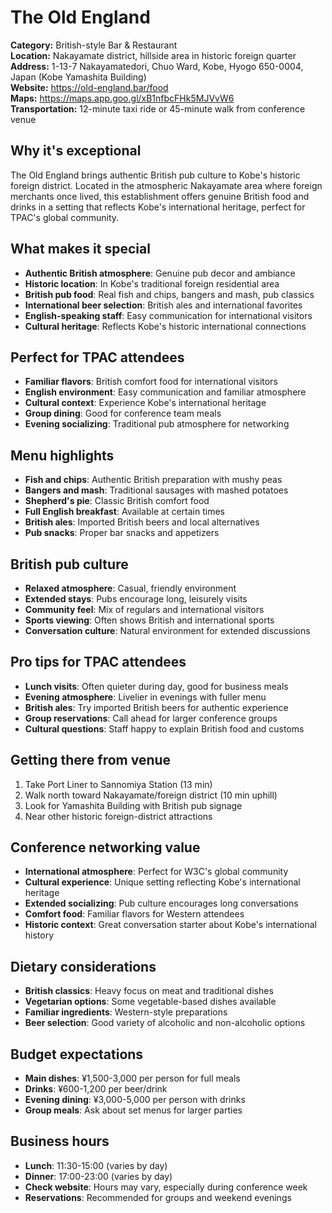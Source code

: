 # The Old England

**Category:** British-style Bar & Restaurant  
**Location:** Nakayamate district, hillside area in historic foreign quarter  
**Address:** 1-13-7 Nakayamatedori, Chuo Ward, Kobe, Hyogo 650-0004, Japan (Kobe Yamashita Building)  
**Website:** https://old-england.bar/food  
**Maps:** https://maps.app.goo.gl/xB1nfbcFHk5MJVvW6  
**Transportation:** 12-minute taxi ride or 45-minute walk from conference venue  

## Why it's exceptional

The Old England brings authentic British pub culture to Kobe's historic foreign district. Located in the atmospheric Nakayamate area where foreign merchants once lived, this establishment offers genuine British food and drinks in a setting that reflects Kobe's international heritage, perfect for TPAC's global community.

## What makes it special

- **Authentic British atmosphere**: Genuine pub decor and ambiance
- **Historic location**: In Kobe's traditional foreign residential area
- **British pub food**: Real fish and chips, bangers and mash, pub classics
- **International beer selection**: British ales and international favorites
- **English-speaking staff**: Easy communication for international visitors
- **Cultural heritage**: Reflects Kobe's historic international connections

## Perfect for TPAC attendees

- **Familiar flavors**: British comfort food for international visitors
- **English environment**: Easy communication and familiar atmosphere
- **Cultural context**: Experience Kobe's international heritage
- **Group dining**: Good for conference team meals
- **Evening socializing**: Traditional pub atmosphere for networking

## Menu highlights

- **Fish and chips**: Authentic British preparation with mushy peas
- **Bangers and mash**: Traditional sausages with mashed potatoes
- **Shepherd's pie**: Classic British comfort food
- **Full English breakfast**: Available at certain times
- **British ales**: Imported British beers and local alternatives
- **Pub snacks**: Proper bar snacks and appetizers

## British pub culture

- **Relaxed atmosphere**: Casual, friendly environment
- **Extended stays**: Pubs encourage long, leisurely visits
- **Community feel**: Mix of regulars and international visitors
- **Sports viewing**: Often shows British and international sports
- **Conversation culture**: Natural environment for extended discussions

## Pro tips for TPAC attendees

- **Lunch visits**: Often quieter during day, good for business meals
- **Evening atmosphere**: Livelier in evenings with fuller menu
- **British ales**: Try imported British beers for authentic experience
- **Group reservations**: Call ahead for larger conference groups
- **Cultural questions**: Staff happy to explain British food and customs

## Getting there from venue

1. Take Port Liner to Sannomiya Station (13 min)
2. Walk north toward Nakayamate/foreign district (10 min uphill)
3. Look for Yamashita Building with British pub signage
4. Near other historic foreign-district attractions

## Conference networking value

- **International atmosphere**: Perfect for W3C's global community
- **Cultural experience**: Unique setting reflecting Kobe's international heritage
- **Extended socializing**: Pub culture encourages long conversations
- **Comfort food**: Familiar flavors for Western attendees
- **Historic context**: Great conversation starter about Kobe's international history

## Dietary considerations

- **British classics**: Heavy focus on meat and traditional dishes
- **Vegetarian options**: Some vegetable-based dishes available
- **Familiar ingredients**: Western-style preparations
- **Beer selection**: Good variety of alcoholic and non-alcoholic options

## Budget expectations

- **Main dishes**: ¥1,500-3,000 per person for full meals
- **Drinks**: ¥600-1,200 per beer/drink
- **Evening dining**: ¥3,000-5,000 per person with drinks
- **Group meals**: Ask about set menus for larger parties

## Business hours

- **Lunch**: 11:30-15:00 (varies by day)
- **Dinner**: 17:00-23:00 (varies by day)
- **Check website**: Hours may vary, especially during conference week
- **Reservations**: Recommended for groups and weekend evenings